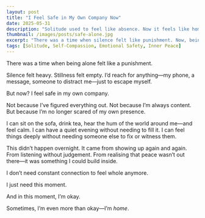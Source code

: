```yaml
---
layout: post
title: "I Feel Safe in My Own Company Now"
date: 2025-05-31
description: "Solitude used to feel like absence. Now it feels like home."
thumbnail: /images/posts/safe-alone.jpg
excerpt: "There was a time when silence felt like punishment. Now, being alone feels like peace, not absence."
tags: [Solitude, Self-Compassion, Emotional Safety, Inner Peace]
---
```


There was a time when being alone felt like a punishment.

Silence felt heavy. Stillness felt empty. I’d reach for anything—my phone, a message, someone to distract me—just to escape myself.

But now? I feel safe in my own company.

Not because I’ve figured everything out. Not because I’m always content. But because I’m no longer scared of my own presence.

I can sit on the sofa, drink tea, hear the hum of the world around me—and feel calm. I can have a quiet evening without needing to fill it. I can feel things deeply without needing someone else to fix or witness them.

This didn’t happen overnight. It came from showing up again and again. From listening without judgement. From realising that peace wasn’t out there—it was something I could build inside.

I don’t need constant connection to feel whole anymore.

I just need this moment.

And in this moment, I’m okay.

Sometimes, I’m even more than okay—I’m *home*.
